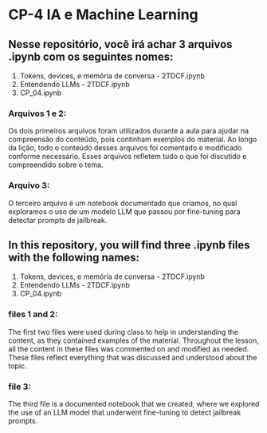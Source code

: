 # CP-4 IA e Machine Learning

## Nesse repositório, você irá achar 3 arquivos .ipynb com os seguintes nomes:

1. Tokens, devices, e memória de conversa - 2TDCF.ipynb 
2. Entendendo LLMs - 2TDCF.ipynb 
3. CP_04.ipynb

### Arquivos 1 e 2:
Os dois primeiros arquivos foram utilizados durante a aula para ajudar na compreensão do conteúdo, pois continham exemplos do material. Ao longo da lição, todo o conteúdo desses arquivos foi comentado e modificado conforme necessário. Esses arquivos refletem tudo o que foi discutido e compreendido sobre o tema.

### Arquivo 3:
O terceiro arquivo é um notebook documentado que criamos, no qual exploramos o uso de um modelo LLM que passou por fine-tuning para detectar prompts de jailbreak.

## In this repository, you will find three .ipynb files with the following names:

1. Tokens, devices, e memória de conversa - 2TDCF.ipynb 
2. Entendendo LLMs - 2TDCF.ipynb 
3. CP_04.ipynb

### files 1 and 2:
The first two files were used during class to help in understanding the content, as they contained examples of the material. Throughout the lesson, all the content in these files was commented on and modified as needed. These files reflect everything that was discussed and understood about the topic.

### file 3:
The third file is a documented notebook that we created, where we explored the use of an LLM model that underwent fine-tuning to detect jailbreak prompts.






